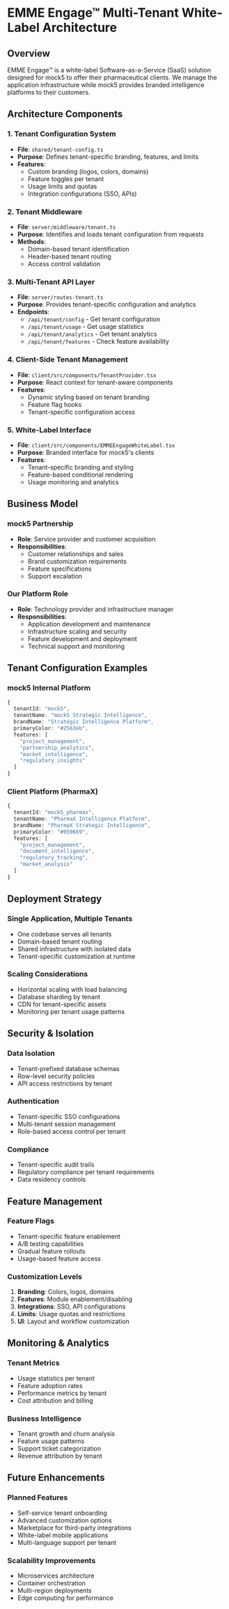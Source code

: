 # EMME Engage™ Multi-Tenant White-Label Architecture

## Overview

EMME Engage™ is a white-label Software-as-a-Service (SaaS) solution designed for mock5 to offer their pharmaceutical clients. We manage the application infrastructure while mock5 provides branded intelligence platforms to their customers.

## Architecture Components

### 1. Tenant Configuration System
- **File**: `shared/tenant-config.ts`
- **Purpose**: Defines tenant-specific branding, features, and limits
- **Features**: 
  - Custom branding (logos, colors, domains)
  - Feature toggles per tenant
  - Usage limits and quotas
  - Integration configurations (SSO, APIs)

### 2. Tenant Middleware
- **File**: `server/middleware/tenant.ts`
- **Purpose**: Identifies and loads tenant configuration from requests
- **Methods**: 
  - Domain-based tenant identification
  - Header-based tenant routing
  - Access control validation

### 3. Multi-Tenant API Layer
- **File**: `server/routes-tenant.ts`
- **Purpose**: Provides tenant-specific configuration and analytics
- **Endpoints**:
  - `/api/tenant/config` - Get tenant configuration
  - `/api/tenant/usage` - Get usage statistics
  - `/api/tenant/analytics` - Get tenant analytics
  - `/api/tenant/features` - Check feature availability

### 4. Client-Side Tenant Management
- **File**: `client/src/components/TenantProvider.tsx`
- **Purpose**: React context for tenant-aware components
- **Features**:
  - Dynamic styling based on tenant branding
  - Feature flag hooks
  - Tenant-specific configuration access

### 5. White-Label Interface
- **File**: `client/src/components/EMMEEngageWhiteLabel.tsx`
- **Purpose**: Branded interface for mock5's clients
- **Features**:
  - Tenant-specific branding and styling
  - Feature-based conditional rendering
  - Usage monitoring and analytics

## Business Model

### mock5 Partnership
- **Role**: Service provider and customer acquisition
- **Responsibilities**: 
  - Customer relationships and sales
  - Brand customization requirements
  - Feature specifications
  - Support escalation

### Our Platform Role
- **Role**: Technology provider and infrastructure manager
- **Responsibilities**:
  - Application development and maintenance
  - Infrastructure scaling and security
  - Feature development and deployment
  - Technical support and monitoring

## Tenant Configuration Examples

### mock5 Internal Platform
```typescript
{
  tenantId: "mock5",
  tenantName: "mock5 Strategic Intelligence",
  brandName: "Strategic Intelligence Platform",
  primaryColor: "#2563eb",
  features: [
    "project_management",
    "partnership_analytics",
    "market_intelligence",
    "regulatory_insights"
  ]
}
```

### Client Platform (PharmaX)
```typescript
{
  tenantId: "mock5_pharmax",
  tenantName: "PharmaX Intelligence Platform",
  brandName: "PharmaX Strategic Intelligence",
  primaryColor: "#059669",
  features: [
    "project_management",
    "document_intelligence",
    "regulatory_tracking",
    "market_analysis"
  ]
}
```

## Deployment Strategy

### Single Application, Multiple Tenants
- One codebase serves all tenants
- Domain-based tenant routing
- Shared infrastructure with isolated data
- Tenant-specific customization at runtime

### Scaling Considerations
- Horizontal scaling with load balancing
- Database sharding by tenant
- CDN for tenant-specific assets
- Monitoring per tenant usage patterns

## Security & Isolation

### Data Isolation
- Tenant-prefixed database schemas
- Row-level security policies
- API access restrictions by tenant

### Authentication
- Tenant-specific SSO configurations
- Multi-tenant session management
- Role-based access control per tenant

### Compliance
- Tenant-specific audit trails
- Regulatory compliance per tenant requirements
- Data residency controls

## Feature Management

### Feature Flags
- Tenant-specific feature enablement
- A/B testing capabilities
- Gradual feature rollouts
- Usage-based feature access

### Customization Levels
1. **Branding**: Colors, logos, domains
2. **Features**: Module enablement/disabling
3. **Integrations**: SSO, API configurations
4. **Limits**: Usage quotas and restrictions
5. **UI**: Layout and workflow customization

## Monitoring & Analytics

### Tenant Metrics
- Usage statistics per tenant
- Feature adoption rates
- Performance metrics by tenant
- Cost attribution and billing

### Business Intelligence
- Tenant growth and churn analysis
- Feature usage patterns
- Support ticket categorization
- Revenue attribution by tenant

## Future Enhancements

### Planned Features
- Self-service tenant onboarding
- Advanced customization options
- Marketplace for third-party integrations
- White-label mobile applications
- Multi-language support per tenant

### Scalability Improvements
- Microservices architecture
- Container orchestration
- Multi-region deployments
- Edge computing for performance